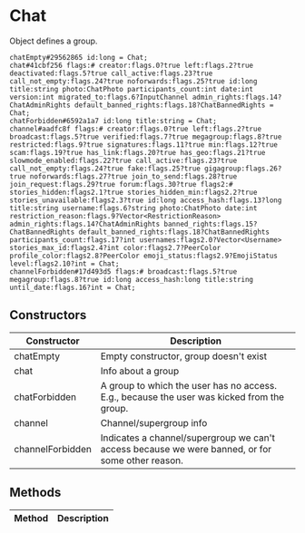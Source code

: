 # Chat
Object defines a group.

```
chatEmpty#29562865 id:long = Chat;
chat#41cbf256 flags:# creator:flags.0?true left:flags.2?true deactivated:flags.5?true call_active:flags.23?true call_not_empty:flags.24?true noforwards:flags.25?true id:long title:string photo:ChatPhoto participants_count:int date:int version:int migrated_to:flags.6?InputChannel admin_rights:flags.14?ChatAdminRights default_banned_rights:flags.18?ChatBannedRights = Chat;
chatForbidden#6592a1a7 id:long title:string = Chat;
channel#aadfc8f flags:# creator:flags.0?true left:flags.2?true broadcast:flags.5?true verified:flags.7?true megagroup:flags.8?true restricted:flags.9?true signatures:flags.11?true min:flags.12?true scam:flags.19?true has_link:flags.20?true has_geo:flags.21?true slowmode_enabled:flags.22?true call_active:flags.23?true call_not_empty:flags.24?true fake:flags.25?true gigagroup:flags.26?true noforwards:flags.27?true join_to_send:flags.28?true join_request:flags.29?true forum:flags.30?true flags2:# stories_hidden:flags2.1?true stories_hidden_min:flags2.2?true stories_unavailable:flags2.3?true id:long access_hash:flags.13?long title:string username:flags.6?string photo:ChatPhoto date:int restriction_reason:flags.9?Vector<RestrictionReason> admin_rights:flags.14?ChatAdminRights banned_rights:flags.15?ChatBannedRights default_banned_rights:flags.18?ChatBannedRights participants_count:flags.17?int usernames:flags2.0?Vector<Username> stories_max_id:flags2.4?int color:flags2.7?PeerColor profile_color:flags2.8?PeerColor emoji_status:flags2.9?EmojiStatus level:flags2.10?int = Chat;
channelForbidden#17d493d5 flags:# broadcast:flags.5?true megagroup:flags.8?true id:long access_hash:long title:string until_date:flags.16?int = Chat;
```

## Constructors
| Constructor | Description |
| ---- | ----------- |
| chatEmpty | Empty constructor, group doesn't exist |
| chat | Info about a group |
| chatForbidden | A group to which the user has no access. E.g., because the user was kicked from the group. |
| channel | Channel/supergroup info |
| channelForbidden | Indicates a channel/supergroup we can't access because we were banned, or for some other reason. |


## Methods
| Method | Description |
| ---- | ----------- |


